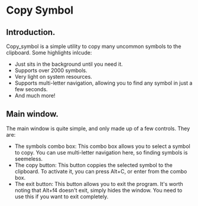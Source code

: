 # Copy Symbol

## Introduction.

Copy_symbol is a simple utility to copy many uncommon symbols to the clipboard. Some highlights inlcude:

* Just sits in the background until you need it.
* Supports over 2000 symbols.
* Very light on system resources.
* Supports multi-letter navigation, allowing you to find any symbol in just a few seconds.
* And much more!

## Main window.

The main window is quite simple, and only made up of a few controls. They are:

* The symbols combo box: This combo box allows you to select a symbol to copy. You can use multi-letter navigation here, so finding symbols is seemeless.
* The copy button: This button coppies the selected symbol to the clipboard. To activate it, you can press Alt+C, or enter from the combo box.
* The exit button: This button allows you to exit the program. It's worth noting that Alt+f4 doesn't exit, simply hides the window. You need to use this if you want to exit completely.
